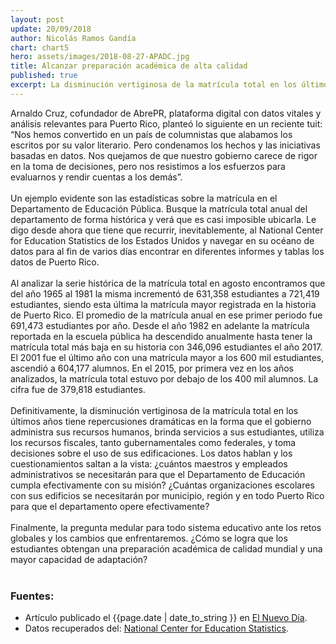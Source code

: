```yaml
---
layout: post
update: 20/09/2018
author: Nicolás Ramos Gandía
chart: chart5
hero: assets/images/2018-08-27-APADC.jpg
title: Alcanzar preparación académica de alta calidad
published: true
excerpt: La disminución vertiginosa de la matrícula total en los últimos años tiene repercusiones dramáticas en la forma que el gobierno administra sus recursos humanos, brinda servicios a sus estudiantes, utiliza los recursos fiscales, tanto gubernamentales como federales, y toma decisiones sobre el uso de sus edificaciones.
---
```

Arnaldo Cruz, cofundador de AbrePR, plataforma digital con datos vitales y análisis relevantes para Puerto Rico, planteó lo siguiente en un reciente tuit: “Nos hemos convertido en un país de columnistas que alabamos los escritos por su valor literario. Pero condenamos los hechos y las iniciativas basadas en datos. Nos quejamos de que nuestro gobierno carece de rigor en la toma de decisiones, pero nos resistimos a los esfuerzos para evaluarnos y rendir cuentas a los demás”.  
<br/>
Un ejemplo evidente son las estadísticas sobre la matrícula en el Departamento de Educación Pública. Busque la matrícula total anual del departamento de forma histórica y verá que es casi imposible ubicarla. Le digo desde ahora que tiene que recurrir, inevitablemente, al National Center for Education Statistics de los Estados Unidos y navegar en su océano de datos para al fin de varios días encontrar en diferentes informes y tablas los datos de Puerto Rico.  
<br>
Al analizar la serie histórica de la matrícula total en agosto encontramos que del año 1965 al 1981 la misma incrementó de 631,358 estudiantes a 721,419 estudiantes, siendo esta última la matrícula mayor registrada en la historia de Puerto Rico. El promedio de la matrícula anual en ese primer periodo fue 691,473 estudiantes por año. Desde el año 1982 en adelante la matrícula reportada en la escuela pública ha descendido anualmente hasta tener la matrícula total más baja en su historia con 346,096 estudiantes el año 2017. El 2001 fue el último año con una matrícula mayor a los 600 mil estudiantes, ascendió a 604,177 alumnos. En el 2015, por primera vez en los años analizados, la matrícula total estuvo por debajo de los 400 mil alumnos. La cifra fue de 379,818 estudiantes.  
<br>
Definitivamente, la disminución vertiginosa de la matrícula total en los últimos años tiene repercusiones dramáticas en la forma que el gobierno administra sus recursos humanos, brinda servicios a sus estudiantes, utiliza los recursos fiscales, tanto gubernamentales como federales, y toma decisiones sobre el uso de sus edificaciones. Los datos hablan y los cuestionamientos saltan a la vista: ¿cuántos maestros y empleados administrativos se necesitarán para que el Departamento de Educación cumpla efectivamente con su misión? ¿Cuántas organizaciones escolares con sus edificios se necesitarán por municipio, región y en todo Puerto Rico para que el departamento opere efectivamente?  
<br>
Finalmente, la pregunta medular para todo sistema educativo ante los retos globales y los cambios que enfrentaremos. ¿Cómo se logra que los estudiantes obtengan una preparación académica de calidad mundial y una mayor capacidad de adaptación?  
<br>
### Fuentes:

- Artículo publicado el {{page.date | date_to_string }} en [El Nuevo Día](https://www.elnuevodia.com/opinion/columnas/alcanzarpreparacionacademicadealtacalidad-columna-2443308/).
- Datos recuperados del: [National Center for Education Statistics](nces.ed.gov).

<!-- <strong>Fuente: </strong><a href="https://www.elnuevodia.com/opinion/columnas/alcanzarpreparacionacademicadealtacalidad-columna-2443308/">El Nuevo Día</a> -->